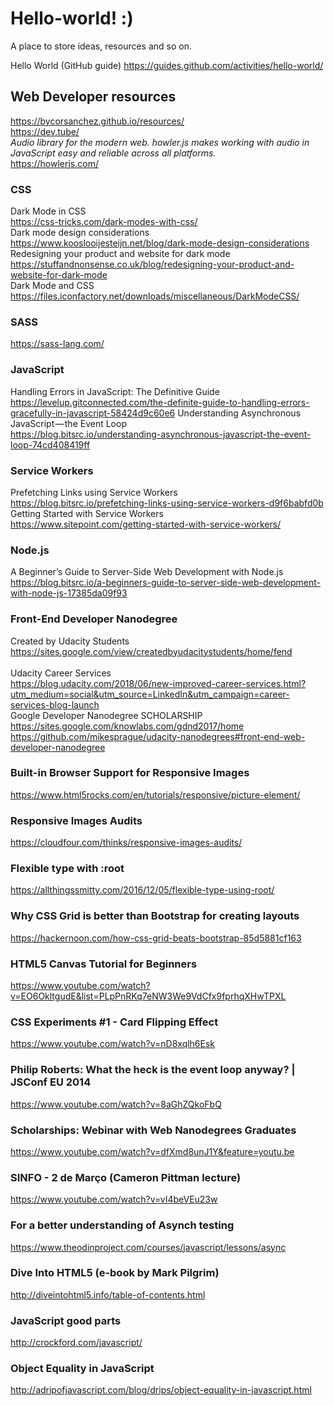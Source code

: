 # Hello-world! :)
A place to store ideas, resources and so on.

Hello World (GitHub guide)
https://guides.github.com/activities/hello-world/

## Web Developer resources
https://bycorsanchez.github.io/resources/ <br>
https://dev.tube/ <br>
*Audio library for the modern web.
howler.js makes working with audio in JavaScript easy and reliable across all platforms.* <br>
https://howlerjs.com/ 
### CSS
Dark Mode in CSS <br>
https://css-tricks.com/dark-modes-with-css/ <br>
Dark mode design considerations <br>
https://www.kooslooijesteijn.net/blog/dark-mode-design-considerations <br>
Redesigning your product and website for dark mode <br>
https://stuffandnonsense.co.uk/blog/redesigning-your-product-and-website-for-dark-mode <br>
Dark Mode and CSS <br>
https://files.iconfactory.net/downloads/miscellaneous/DarkModeCSS/
### SASS
https://sass-lang.com/
### JavaScript
Handling Errors in JavaScript: The Definitive Guide <br>
https://levelup.gitconnected.com/the-definite-guide-to-handling-errors-gracefully-in-javascript-58424d9c60e6
Understanding Asynchronous JavaScript — the Event Loop <br>
https://blog.bitsrc.io/understanding-asynchronous-javascript-the-event-loop-74cd408419ff
### Service Workers
Prefetching Links using Service Workers <br>
https://blog.bitsrc.io/prefetching-links-using-service-workers-d9f6babfd0b <br>
Getting Started with Service Workers <br>
https://www.sitepoint.com/getting-started-with-service-workers/
### Node.js
A Beginner’s Guide to Server-Side Web Development with Node.js <br>
https://blog.bitsrc.io/a-beginners-guide-to-server-side-web-development-with-node-js-17385da09f93

### Front-End Developer Nanodegree
Created by Udacity Students
https://sites.google.com/view/createdbyudacitystudents/home/fend <br><br>
Udacity Career Services <br />
https://blog.udacity.com/2018/06/new-improved-career-services.html?utm_medium=social&utm_source=LinkedIn&utm_campaign=career-services-blog-launch <br />
Google Developer Nanodegree SCHOLARSHIP <br />
https://sites.google.com/knowlabs.com/gdnd2017/home <br />
https://github.com/mikesprague/udacity-nanodegrees#front-end-web-developer-nanodegree
### Built-in Browser Support for Responsive Images
https://www.html5rocks.com/en/tutorials/responsive/picture-element/
### Responsive Images Audits
https://cloudfour.com/thinks/responsive-images-audits/
### Flexible type with :root
https://allthingssmitty.com/2016/12/05/flexible-type-using-root/
### Why CSS Grid is better than Bootstrap for creating layouts
https://hackernoon.com/how-css-grid-beats-bootstrap-85d5881cf163
### HTML5 Canvas Tutorial for Beginners
https://www.youtube.com/watch?v=EO6OkltgudE&list=PLpPnRKq7eNW3We9VdCfx9fprhqXHwTPXL
### CSS Experiments #1 - Card Flipping Effect
https://www.youtube.com/watch?v=nD8xqlh6Esk
### Philip Roberts: What the heck is the event loop anyway? | JSConf EU 2014
https://www.youtube.com/watch?v=8aGhZQkoFbQ
### Scholarships: Webinar with Web Nanodegrees Graduates
https://www.youtube.com/watch?v=dfXmd8unJ1Y&feature=youtu.be
### SINFO - 2 de Março (Cameron Pittman lecture)
https://www.youtube.com/watch?v=vI4beVEu23w
### For a better understanding of Asynch testing
https://www.theodinproject.com/courses/javascript/lessons/async
### Dive Into HTML5 (e-book by Mark Pilgrim)
http://diveintohtml5.info/table-of-contents.html
### JavaScript good parts
http://crockford.com/javascript/
### Object Equality in JavaScript
http://adripofjavascript.com/blog/drips/object-equality-in-javascript.html

